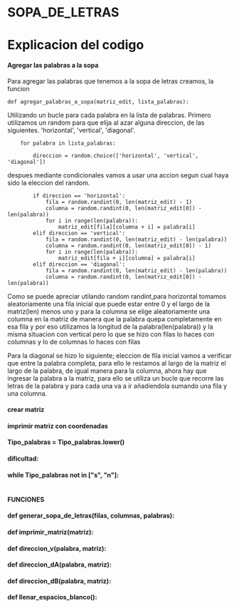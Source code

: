 # SOPA_DE_LETRAS
# Explicacion del codigo
#### Agregar las palabras a la sopa
Para agregar las palabras que tenemos a la sopa de letras creamos, la funcion 
```
def agregar_palabras_a_sopa(matriz_edit, lista_palabras):
```
Utilizando un bucle para cada palabra en la lista de palabras. Primero utilizamos un random para que elija al azar alguna direccion, de las siguientes. 'horizontal', 'vertical', 'diagonal'.
```
    for palabra in lista_palabras:

        direccion = random.choice(['horizontal', 'vertical', 'diagonal'])
```
despues mediante condicionales vamos a usar una accion segun cual haya sido la eleccion del random.
```
        if direccion == 'horizontal':
            fila = random.randint(0, len(matriz_edit) - 1)
            columna = random.randint(0, len(matriz_edit[0]) - len(palabra))
            for i in range(len(palabra)):
                matriz_edit[fila][columna + i] = palabra[i]
        elif direccion == 'vertical':
            fila = random.randint(0, len(matriz_edit) - len(palabra))
            columna = random.randint(0, len(matriz_edit[0]) - 1)
            for i in range(len(palabra)):
                matriz_edit[fila + i][columna] = palabra[i]
        elif direccion == 'diagonal':
            fila = random.randint(0, len(matriz_edit) - len(palabra))
            columna = random.randint(0, len(matriz_edit[0]) - len(palabra))
```
Como se puede apreciar utilando random randint,para horizontal tomamos aleatoriamente una fila inicial que puede estar entre 0 y el largo de la matriz(len) menos uno y para la columna se elige aleatoriamente una columna en la matriz de manera que la palabra quepa completamente en esa fila y por eso utilizamos la longitud de la palabra(len(palabra)) y la misma situacion con vertical pero lo que se hizo con filas lo haces con columnas y lo de columnas lo haces con filas

Para la diagonal se hizo lo siguiente; eleccion de fila inicial vamos a verificar que entre la palabra completa, para ello le restamos al largo de la matriz el largo de la palabra, de igual manera para la columna, ahora hay que ingresar la palabra a la matriz, para ello se utiliza un bucle que recorre las letras de la palabra y para cada una va a ir añadiendola sumando una fila y una columna.

#### crear matriz


#### imprimir matriz con coordenadas


#### Tipo_palabras = Tipo_palabras.lower()

#### dificultad: 

#### while Tipo_palabras not in ["s", "n"]:

```

```
#### FUNCIONES

#### def generar_sopa_de_letras(filas, columnas, palabras):



#### def imprimir_matriz(matriz):


#### def direccion_v(palabra, matriz):


#### def direccion_dA(palabra, matriz):


#### def direccion_dB(palabra, matriz):


#### def llenar_espacios_blanco():









